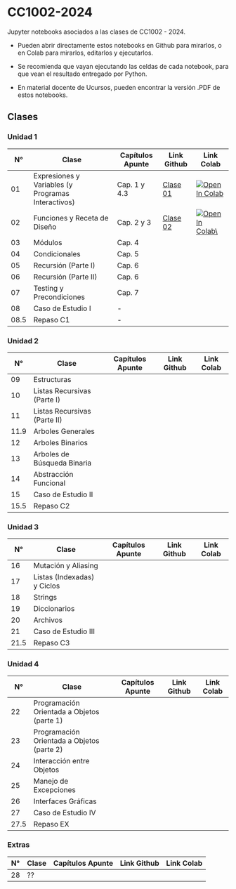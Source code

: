 # CC1002-2024
Jupyter notebooks asociados a las clases de CC1002 - 2024.

- Pueden abrir directamente estos notebooks en Github para mirarlos, o en Colab para mirarlos, editarlos y ejecutarlos.

- Se recomienda que vayan ejecutando las celdas de cada notebook, para que vean el resultado entregado por Python.

- En material docente de Ucursos, pueden encontrar la versión .PDF de estos notebooks.

## Clases

### Unidad 1

| N°    | Clase                                                | Capítulos Apunte | Link Github | Link Colab |
|-------|------------------------------------------------------|------------------|-------------|------------|
| 01    | Expresiones y Variables (y Programas Interactivos)   | Cap. 1 y 4.3     | [Clase 01](/Clases/Clase_01_Expresiones_y_Variables/Clase01_Expresiones_y_Variables.ipynb)            | <a href="https://colab.research.google.com/github/valentitos/CC1002-2024/blob/main/Clases/Clase_01_Expresiones_y_Variables/Clase01_Expresiones_y_Variables.ipynb" target="_parent"><img src="https://colab.research.google.com/assets/colab-badge.svg" alt="Open In Colab"/></a>             |
| 02    | Funciones y Receta de Diseño                         | Cap. 2 y 3       | [Clase 02](/Clases/Clase_02_Funciones/Clase02_Diseño_de_funciones.ipynb)            | <a href="https://colab.research.google.com/github/valentitos/CC1002-2024/blob/main/Clases/Clase_02_Funciones/Clase02_Diseño_de_funciones.ipynb" target="_parent"><img src="https://colab.research.google.com/assets/colab-badge.svg" alt="Open In Colab\"/></a>           |
| 03    | Módulos                                              | Cap. 4           |             |            |
| 04    | Condicionales                                        | Cap. 5           |             |            |
| 05    | Recursión (Parte I)                                  | Cap. 6           |             |            |
| 06    | Recursión (Parte II)                                 | Cap. 6           |             |            |
| 07    | Testing y Precondiciones                             | Cap. 7           |             |            |
| 08    | Caso de Estudio I                                    | -                |             |            |
| 08.5  | Repaso C1                                            | -                |             |            |

### Unidad 2

| N°    | Clase                                                | Capítulos Apunte | Link Github | Link Colab |
|-------|------------------------------------------------------|------------------|-------------|------------|
| 09    | Estructuras                                          |                  |             |            |
| 10    | Listas Recursivas (Parte I)                          |                  |             |            |
| 11    | Listas Recursivas (Parte II)                         |                  |             |            |
| 11.9  | Arboles Generales                                    |                  |             |            |
| 12    | Arboles Binarios                                     |                  |             |            |
| 13    | Arboles de Búsqueda Binaria                          |                  |             |            |
| 14    | Abstracción Funcional                                |                  |             |            |
| 15    | Caso de Estudio II                                   |                  |             |            |
| 15.5  | Repaso C2                                            |                  |             |            |


### Unidad 3

| N°    | Clase                                                | Capítulos Apunte | Link Github | Link Colab |
|-------|------------------------------------------------------|------------------|-------------|------------|
| 16    | Mutación y Aliasing                                  |                  |             |            |
| 17    | Listas (Indexadas) y Ciclos                          |                  |             |            |
| 18    | Strings                                              |                  |             |            |
| 19    | Diccionarios                                         |                  |             |            |
| 20    | Archivos                                             |                  |             |            |
| 21    | Caso de Estudio III                                  |                  |             |            |
| 21.5  | Repaso C3                                            |                  |             |            |

### Unidad 4

| N°    | Clase                                                | Capítulos Apunte | Link Github | Link Colab |
|-------|------------------------------------------------------|------------------|-------------|------------|
| 22    | Programación Orientada a Objetos (parte 1)           |                  |             |            |
| 23    | Programación Orientada a Objetos (parte 2)           |                  |             |            |
| 24    | Interacción entre Objetos                            |                  |             |            |
| 25    | Manejo de Excepciones                                |                  |             |            |
| 26    | Interfaces Gráficas                                  |                  |             |            |
| 27    | Caso de Estudio IV                                   |                  |             |            |
| 27.5  | Repaso EX                                            |                  |             |            |

### Extras

| N°    | Clase                                                | Capítulos Apunte | Link Github | Link Colab |
|-------|------------------------------------------------------|------------------|-------------|------------|
| 28    | ??                                                   |                  |             |            |
